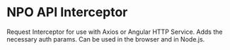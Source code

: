 # NPO API Interceptor

Request Interceptor for use with Axios or Angular HTTP Service. Adds the necessary auth params. Can be used in the browser and in Node.js.
